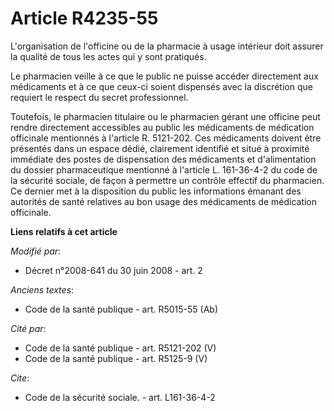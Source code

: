 # Article R4235-55

L'organisation de l'officine ou de la pharmacie à usage intérieur doit assurer la qualité de tous les actes qui y sont
pratiqués. 

Le pharmacien veille à ce que le public ne puisse accéder directement aux médicaments et à ce que ceux-ci soient dispensés
avec la discrétion que requiert le respect du secret professionnel. 

Toutefois, le pharmacien titulaire ou le pharmacien gérant une officine peut rendre directement accessibles au public les
médicaments de médication officinale mentionnés à l'article R. 5121-202. Ces médicaments doivent être présentés dans un
espace dédié, clairement identifié et situé à proximité immédiate des postes de dispensation des médicaments et
d'alimentation du dossier pharmaceutique mentionné à l'article L. 161-36-4-2 du code de la sécurité sociale, de façon à
permettre un contrôle effectif du pharmacien. Ce dernier met à la disposition du public les informations émanant des
autorités de santé relatives au bon usage des médicaments de médication officinale.

**Liens relatifs à cet article**

_Modifié par_:

  - Décret n°2008-641 du 30 juin 2008 - art. 2

_Anciens textes_:

  - Code de la santé publique - art. R5015-55 (Ab)

_Cité par_:

  - Code de la santé publique - art. R5121-202 (V)
  - Code de la santé publique - art. R5125-9 (V)

_Cite_:

  - Code de la sécurité sociale. - art. L161-36-4-2
